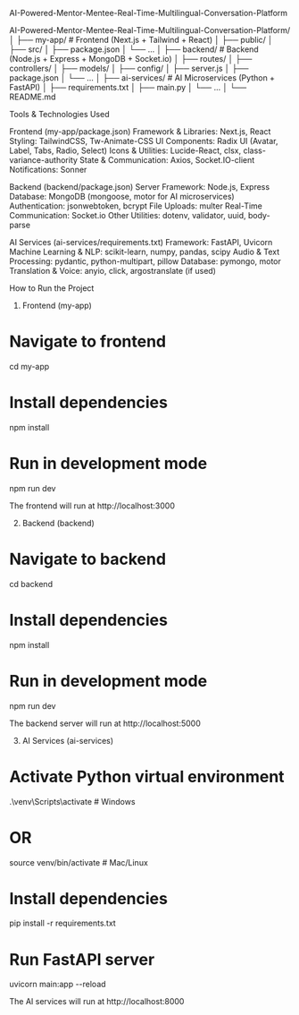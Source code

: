 AI-Powered-Mentor-Mentee-Real-Time-Multilingual-Conversation-Platform


AI-Powered-Mentor-Mentee-Real-Time-Multilingual-Conversation-Platform/
│
├── my-app/                  # Frontend (Next.js + Tailwind + React)
│   ├── public/
│   ├── src/
│   ├── package.json
│   └── ...
│
├── backend/                 # Backend (Node.js + Express + MongoDB + Socket.io)
│   ├── routes/
│   ├── controllers/
│   ├── models/
│   ├── config/
│   ├── server.js
│   ├── package.json
│   └── ...
│
├── ai-services/             # AI Microservices (Python + FastAPI)
│   ├── requirements.txt
│   ├── main.py
│   └── ...
│
└── README.md



Tools & Technologies Used


Frontend (my-app/package.json)
Framework & Libraries: Next.js, React
Styling: TailwindCSS, Tw-Animate-CSS
UI Components: Radix UI (Avatar, Label, Tabs, Radio, Select)
Icons & Utilities: Lucide-React, clsx, class-variance-authority
State & Communication: Axios, Socket.IO-client
Notifications: Sonner


Backend (backend/package.json)
Server Framework: Node.js, Express
Database: MongoDB (mongoose, motor for AI microservices)
Authentication: jsonwebtoken, bcrypt
File Uploads: multer
Real-Time Communication: Socket.io
Other Utilities: dotenv, validator, uuid, body-parse


AI Services (ai-services/requirements.txt)
Framework: FastAPI, Uvicorn
Machine Learning & NLP: scikit-learn, numpy, pandas, scipy
Audio & Text Processing: pydantic, python-multipart, pillow
Database: pymongo, motor
Translation & Voice: anyio, click, argostranslate (if used)


How to Run the Project
1. Frontend (my-app)
# Navigate to frontend
cd my-app
# Install dependencies
npm install
# Run in development mode
npm run dev

The frontend will run at http://localhost:3000


2. Backend (backend)
# Navigate to backend
cd backend
# Install dependencies
npm install
# Run in development mode
npm run dev

The backend server will run at http://localhost:5000


3. AI Services (ai-services)
# Activate Python virtual environment
.\venv\Scripts\activate      # Windows
# OR
source venv/bin/activate     # Mac/Linux
# Install dependencies
pip install -r requirements.txt
# Run FastAPI server
uvicorn main:app --reload

The AI services will run at http://localhost:8000
